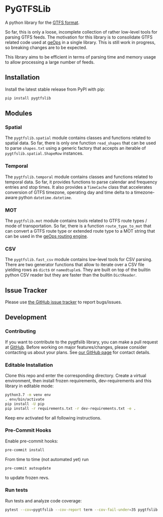 # PyGTFSLib

A python library for the [GTFS format](https://gtfs.org/).

So far, this is only a loose, incomplete collection of rather low-level tools for parsing GTFS feeds.
The motivation for this library is to consolidate GTFS related code used at [geOps](https://geops.com/en)
in a single library. This is still work in progress, so breaking changes are to be expected.

This library aims to be efficient in terms of parsing time and memory usage to allow processing
a large number of feeds.

## Installation

Install the latest stable release from PyPI with pip:

```bash
pip install pygtfslib
```

## Modules

### Spatial

The `pygtfslib.spatial` module contains classes and functions related to spatial data.
So far, there is only one function `read_shapes` that can be used to parse `shapes.txt` using
a generic factory that accepts an iterable of `pygtfslib.spatial.ShapeRow` instances.

### Temporal

The `pygtfslib.temporal` module contains classes and functions related to temporal data.
So far, it provides functions to parse calendar and frequency entries and stop times.
It also provides a `TimeCache` class that accelerates conversion of GTFS timezone, operating day
and time delta to a timezone-aware python `datetime.datetime`.

### MOT

The `pygtfslib.mot` module contains tools related to GTFS route types / mode of transportation.
So far, there is a function `route_type_to_mot` that can convert a GTFS route type or extended route type
to a MOT string that can be used in the [geOps routing engine](https://geops.com/en/solution/routing).

### CSV

The `pygtfslib.fast_csv` module contains low-level tools for CSV parsing.
There are two generator functions that allow to iterate over a CSV file yielding rows as `dict`s
or `namedtuple`s. They are built on top of the builtin python CSV reader but they are faster than
the builtin `DictReader`.

## Issue Tracker

Please use [the GitHub issue tracker](https://github.com/geops/pygtfslib/issues) to report bugs/issues.

## Development

### Contributing

If you want to contribute to the pygtfslib library, you can make a pull request at [GitHub](https://github.com/geops/pygtfslib).
Before working on major features/changes, please consider contacting us about your plans.
See [our GitHub page](https://github.com/geops) for contact details.

### Editable Installation

Clone this repo and enter the corresponding directory.
Create a virtual environment, then install frozen requirements, dev-requirements
and this library in editable mode:

```bash
python3.7 -m venv env
. env/bin/activate
pip install -U pip
pip install -r requirements.txt -r dev-requirements.txt -e .
```

Keep env activated for all following instructions.

### Pre-Commit Hooks

Enable pre-commit hooks:

```bash
pre-commit install
```

From time to time (not automated yet) run

```bash
pre-commit autoupdate
```

to update frozen revs.

### Run tests

Run tests and analyze code coverage:

```bash
pytest --cov=pygtfslib --cov-report term --cov-fail-under=35 pygtfslib
```
